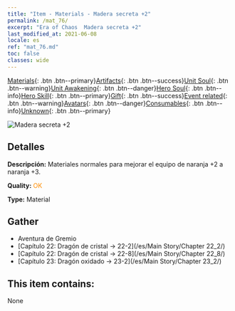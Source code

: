 ```yaml
---
title: "Item - Materials - Madera secreta +2"
permalink: /mat_76/
excerpt: "Era of Chaos  Madera secreta +2"
last_modified_at: 2021-06-08
locale: es
ref: "mat_76.md"
toc: false
classes: wide
---
```

 [Materials](/ItemsES/){: .btn .btn--primary}[Artifacts](/ItemsES/Artifacts/){: .btn .btn--success}[Unit Soul](/ItemsES/UnitSoul/){: .btn .btn--warning}[Unit Awakening](/ItemsES/UnitAwakening/){: .btn .btn--danger}[Hero Soul](/ItemsES/HeroSoul/){: .btn .btn--info}[Hero Skill](/ItemsES/HeroSkill/){: .btn .btn--primary}[Gift](/ItemsES/Gift/){: .btn .btn--success}[Event related](/ItemsES/Events/){: .btn .btn--warning}[Avatars](/ItemsES/Avatars/){: .btn .btn--danger}[Consumables](/ItemsES/Consumables/){: .btn .btn--info}[Unknown](/ItemsES/Unknown/){: .btn .btn--primary}

 ![Madera secreta +2](/images/t/i_cailiao_mucai3.png)

## Detalles
 **Descripción:** Materiales normales para mejorar el equipo de naranja +2 a naranja +3.

 **Quality:** <span style="color: #FF8C00">OK</span>

 **Type:** Material

## Gather

*    Aventura de Gremio 
*    [Capítulo 22: Dragón de cristal -> 22-2](/es/Main Story/Chapter 22_2/) 
*    [Capítulo 22: Dragón de cristal -> 22-8](/es/Main Story/Chapter 22_8/) 
*    [Capítulo 23: Dragón oxidado -> 23-2](/es/Main Story/Chapter 23_2/) 

## This item contains:

  None

